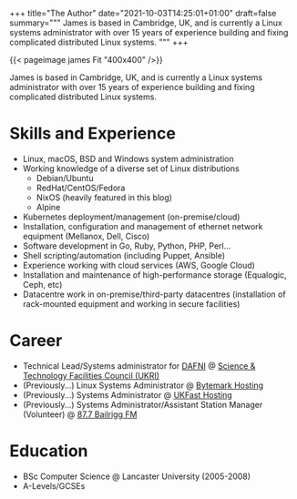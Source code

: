 +++
title="The Author"
date="2021-10-03T14:25:01+01:00"
draft=false
summary="""
James is based in Cambridge, UK, and is currently a Linux systems administrator
with over 15 years of experience building and fixing complicated distributed
Linux systems.
"""
+++

{{< pageimage james Fit "400x400" />}}

James is based in Cambridge, UK, and is currently a Linux systems administrator
with over 15 years of experience building and fixing complicated distributed
Linux systems.

# Skills and Experience

- Linux, macOS, BSD and Windows system administration
- Working knowledge of a diverse set of Linux distributions
  - Debian/Ubuntu
  - RedHat/CentOS/Fedora
  - NixOS (heavily featured in this blog)
  - Alpine
- Kubernetes deployment/management (on-premise/cloud)
- Installation, configuration and management of ethernet network equipment (Mellanox, Dell,
  Cisco)
- Software development in Go, Ruby, Python, PHP, Perl…
- Shell scripting/automation (including Puppet, Ansible)
- Experience working with cloud services (AWS, Google Cloud)
- Installation and maintenance of high-performance storage (Equalogic, Ceph, etc)
- Datacentre work in on-premise/third-party datacentres (installation of
  rack-mounted equipment and working in secure facilities)

# Career

- Technical Lead/Systems administrator for [DAFNI](https://dafni.ac.uk) @ [Science & Technology Facilities Council (UKRI)](https://www.ukri.org)
- (Previously…) Linux Systems Administrator @ [Bytemark Hosting](https://bytemark.co.uk)
- (Previously…) Systems Administrator @ [UKFast Hosting](https://ukfast.co.uk)
- (Previously…) Systems Administrator/Assistant Station Manager
  (Volunteer) @ [87.7 Bailrigg FM](https://bailriggfm.co.uk)

# Education

- BSc Computer Science @ Lancaster University (2005-2008)
- A-Levels/GCSEs
